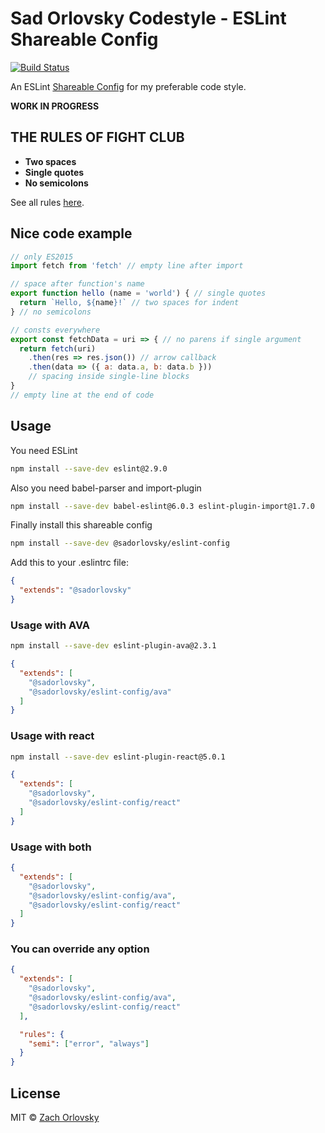 # Sad Orlovsky Codestyle - ESLint Shareable Config

[![Build Status](https://travis-ci.org/sadorlovsky/codestyle.svg)](https://travis-ci.org/sadorlovsky/codestyle)

An ESLint [Shareable Config](http://eslint.org/docs/developer-guide/shareable-configs) for my preferable code style.

**WORK IN PROGRESS**

## THE RULES OF FIGHT CLUB

- **Two spaces**
- **Single quotes**
- **No semicolons**

See all rules [here](index.js#L25).

## Nice code example

```javascript
// only ES2015
import fetch from 'fetch' // empty line after import

// space after function's name
export function hello (name = 'world') { // single quotes
  return `Hello, ${name}!` // two spaces for indent
} // no semicolons

// consts everywhere
export const fetchData = uri => { // no parens if single argument
  return fetch(uri)
    .then(res => res.json()) // arrow callback
    .then(data => ({ a: data.a, b: data.b }))
    // spacing inside single-line blocks
}
// empty line at the end of code
```

## Usage

You need ESLint

```bash
npm install --save-dev eslint@2.9.0
```

Also you need babel-parser and import-plugin

```bash
npm install --save-dev babel-eslint@6.0.3 eslint-plugin-import@1.7.0
```

Finally install this shareable config

```bash
npm install --save-dev @sadorlovsky/eslint-config
```

Add this to your .eslintrc file:

```json
{
  "extends": "@sadorlovsky"
}
```

### Usage with AVA

```bash
npm install --save-dev eslint-plugin-ava@2.3.1
```

```json
{
  "extends": [
    "@sadorlovsky",
    "@sadorlovsky/eslint-config/ava"
  ]
}
```

### Usage with react

```bash
npm install --save-dev eslint-plugin-react@5.0.1
```

```json
{
  "extends": [
    "@sadorlovsky",
    "@sadorlovsky/eslint-config/react"
  ]
}
```

### Usage with both

```json
{
  "extends": [
    "@sadorlovsky",
    "@sadorlovsky/eslint-config/ava",
    "@sadorlovsky/eslint-config/react"
  ]
}
```

### You can override any option

```json
{
  "extends": [
    "@sadorlovsky",
    "@sadorlovsky/eslint-config/ava",
    "@sadorlovsky/eslint-config/react"
  ],

  "rules": {
    "semi": ["error", "always"]
  }
}
```

## License

MIT © [Zach Orlovsky](https://orlovsky.rocks)
